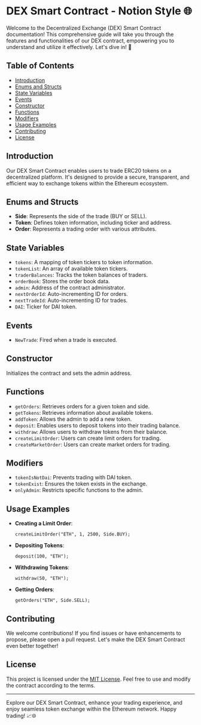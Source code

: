 # DEX Smart Contract - Notion Style 🌐

Welcome to the Decentralized Exchange (DEX) Smart Contract documentation! This comprehensive guide will take you through the features and functionalities of our DEX contract, empowering you to understand and utilize it effectively. Let's dive in! 🚀

## Table of Contents

- [Introduction](#introduction)
- [Enums and Structs](#enums-and-structs)
- [State Variables](#state-variables)
- [Events](#events)
- [Constructor](#constructor)
- [Functions](#functions)
- [Modifiers](#modifiers)
- [Usage Examples](#usage-examples)
- [Contributing](#contributing)
- [License](#license)

## Introduction

Our DEX Smart Contract enables users to trade ERC20 tokens on a decentralized platform. It's designed to provide a secure, transparent, and efficient way to exchange tokens within the Ethereum ecosystem.

## Enums and Structs

- **Side**: Represents the side of the trade (BUY or SELL).
- **Token**: Defines token information, including ticker and address.
- **Order**: Represents a trading order with various attributes.

## State Variables

- `tokens`: A mapping of token tickers to token information.
- `tokenList`: An array of available token tickers.
- `traderBalances`: Tracks the token balances of traders.
- `orderBook`: Stores the order book data.
- `admin`: Address of the contract administrator.
- `nextOrderId`: Auto-incrementing ID for orders.
- `nextTradeId`: Auto-incrementing ID for trades.
- `DAI`: Ticker for DAI token.

## Events

- `NewTrade`: Fired when a trade is executed.

## Constructor

Initializes the contract and sets the admin address.

## Functions

- `getOrders`: Retrieves orders for a given token and side.
- `getTokens`: Retrieves information about available tokens.
- `addToken`: Allows the admin to add a new token.
- `deposit`: Enables users to deposit tokens into their trading balance.
- `withdraw`: Allows users to withdraw tokens from their balance.
- `createLimitOrder`: Users can create limit orders for trading.
- `createMarketOrder`: Users can create market orders for trading.

## Modifiers

- `tokenIsNotDai`: Prevents trading with DAI token.
- `tokenExist`: Ensures the token exists in the exchange.
- `onlyAdmin`: Restricts specific functions to the admin.

## Usage Examples

- **Creating a Limit Order**:
  ```solidity
  createLimitOrder("ETH", 1, 2500, Side.BUY);
  ```

- **Depositing Tokens**:
  ```solidity
  deposit(100, "ETH");
  ```

- **Withdrawing Tokens**:
  ```solidity
  withdraw(50, "ETH");
  ```

- **Getting Orders**:
  ```solidity
  getOrders("ETH", Side.SELL);
  ```

## Contributing

We welcome contributions! If you find issues or have enhancements to propose, please open a pull request. Let's make the DEX Smart Contract even better together!

## License

This project is licensed under the [MIT License](LICENSE). Feel free to use and modify the contract according to the terms.

---

Explore our DEX Smart Contract, enhance your trading experience, and enjoy seamless token exchange within the Ethereum network. Happy trading! 📈🌐

